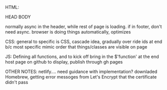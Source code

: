 HTML:
<!-- "everything" generally speaking...invisible --> HEAD
<!-- everything visible --> BODY
normally async in the header, while rest of page is loading. if in footer, don't need async. browser is doing things automatically, optimizes
 
CSS:
general to specific is CSS, cascade idea, gradually over ride
ids at end b/c most specific
mimic order that things/classes are visible on page

JS:
Defining all functions, and to kick off bring in the $'function' at the end
host page on github to display, publish through gh pages

OTHER NOTES:
netlify.... need guidance with implementation?
downladed Homebrew, getting error messoges from Let's Encrypt that the certificate didn't pass
